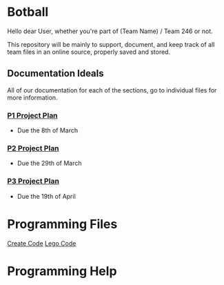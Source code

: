 # Botball
Hello dear User, whether you're part of (Team Name) / Team 246 or not. 

This repository will be mainly to support, document, and keep track of all team files in an online source, properly saved and stored. 

## Documentation Ideals
All of our documentation for each of the sections, go to individual files for more information. 

### [P1 Project Plan](Documentation_1.md)
 - Due the 8th of March

### [P2 Project Plan]()
 - Due the 29th of March

### [P3 Project Plan]()
 - Due the 19th of April

# Programming Files
[Create Code](createMain.c)
[Lego Code](legoMain.c)

# Programming Help






